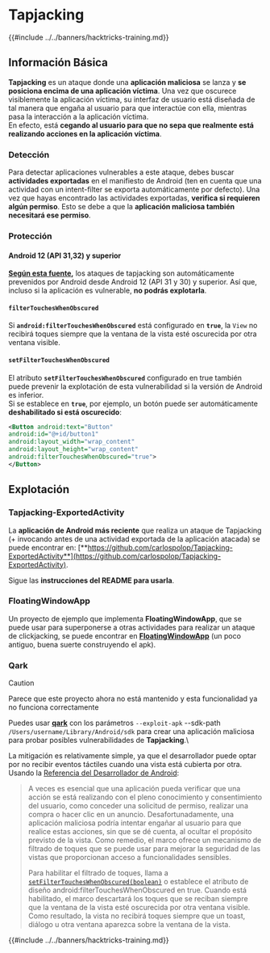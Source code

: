 # Tapjacking

{{#include ../../banners/hacktricks-training.md}}

## **Información Básica**

**Tapjacking** es un ataque donde una **aplicación maliciosa** se lanza y **se posiciona encima de una aplicación víctima**. Una vez que oscurece visiblemente la aplicación víctima, su interfaz de usuario está diseñada de tal manera que engaña al usuario para que interactúe con ella, mientras pasa la interacción a la aplicación víctima.\
En efecto, está **cegando al usuario para que no sepa que realmente está realizando acciones en la aplicación víctima**.

### Detección

Para detectar aplicaciones vulnerables a este ataque, debes buscar **actividades exportadas** en el manifiesto de Android (ten en cuenta que una actividad con un intent-filter se exporta automáticamente por defecto). Una vez que hayas encontrado las actividades exportadas, **verifica si requieren algún permiso**. Esto se debe a que la **aplicación maliciosa también necesitará ese permiso**.

### Protección

#### Android 12 (API 31,32) y superior

[**Según esta fuente**](https://www.geeksforgeeks.org/tapjacking-in-android/)**,** los ataques de tapjacking son automáticamente prevenidos por Android desde Android 12 (API 31 y 30) y superior. Así que, incluso si la aplicación es vulnerable, **no podrás explotarla**.

#### `filterTouchesWhenObscured`

Si **`android:filterTouchesWhenObscured`** está configurado en **`true`**, la `View` no recibirá toques siempre que la ventana de la vista esté oscurecida por otra ventana visible.

#### **`setFilterTouchesWhenObscured`**

El atributo **`setFilterTouchesWhenObscured`** configurado en true también puede prevenir la explotación de esta vulnerabilidad si la versión de Android es inferior.\
Si se establece en **`true`**, por ejemplo, un botón puede ser automáticamente **deshabilitado si está oscurecido**:
```xml
<Button android:text="Button"
android:id="@+id/button1"
android:layout_width="wrap_content"
android:layout_height="wrap_content"
android:filterTouchesWhenObscured="true">
</Button>
```
## Explotación

### Tapjacking-ExportedActivity

La **aplicación de Android más reciente** que realiza un ataque de Tapjacking (+ invocando antes de una actividad exportada de la aplicación atacada) se puede encontrar en: [**https://github.com/carlospolop/Tapjacking-ExportedActivity**](https://github.com/carlospolop/Tapjacking-ExportedActivity).

Sigue las **instrucciones del README para usarla**.

### FloatingWindowApp

Un proyecto de ejemplo que implementa **FloatingWindowApp**, que se puede usar para superponerse a otras actividades para realizar un ataque de clickjacking, se puede encontrar en [**FloatingWindowApp**](https://github.com/aminography/FloatingWindowApp) (un poco antiguo, buena suerte construyendo el apk).

### Qark

> [!CAUTION]
> Parece que este proyecto ahora no está mantenido y esta funcionalidad ya no funciona correctamente

Puedes usar [**qark**](https://github.com/linkedin/qark) con los parámetros `--exploit-apk` --sdk-path `/Users/username/Library/Android/sdk` para crear una aplicación maliciosa para probar posibles vulnerabilidades de **Tapjacking**.\

La mitigación es relativamente simple, ya que el desarrollador puede optar por no recibir eventos táctiles cuando una vista está cubierta por otra. Usando la [Referencia del Desarrollador de Android](https://developer.android.com/reference/android/view/View#security):

> A veces es esencial que una aplicación pueda verificar que una acción se está realizando con el pleno conocimiento y consentimiento del usuario, como conceder una solicitud de permiso, realizar una compra o hacer clic en un anuncio. Desafortunadamente, una aplicación maliciosa podría intentar engañar al usuario para que realice estas acciones, sin que se dé cuenta, al ocultar el propósito previsto de la vista. Como remedio, el marco ofrece un mecanismo de filtrado de toques que se puede usar para mejorar la seguridad de las vistas que proporcionan acceso a funcionalidades sensibles.
>
> Para habilitar el filtrado de toques, llama a [`setFilterTouchesWhenObscured(boolean)`](https://developer.android.com/reference/android/view/View#setFilterTouchesWhenObscured%28boolean%29) o establece el atributo de diseño android:filterTouchesWhenObscured en true. Cuando está habilitado, el marco descartará los toques que se reciban siempre que la ventana de la vista esté oscurecida por otra ventana visible. Como resultado, la vista no recibirá toques siempre que un toast, diálogo u otra ventana aparezca sobre la ventana de la vista.


{{#include ../../banners/hacktricks-training.md}}
